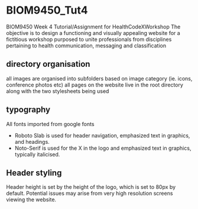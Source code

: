 # BIOM9450_Tut4

BIOM9450 Week 4 Tutorial/Assignment for HealthCodeXWorkshop
The objective is to design a functioning and visually appealing website for a fictitious workshop purposed
to unite professionals from disciplines pertaining to health communication, messaging and classification

## directory organisation

all images are organised into subfolders based on image category (ie. icons, conference photos etc)
all pages on the website live in the root directory along with the two stylesheets being used

## typography

All fonts imported from google fonts

- Roboto Slab is used for header navigation, emphasized text in graphics, and headings.
- Noto-Serif is used for the X in the logo and emphasized text in graphics, typically italicised.

## Header styling

Header height is set by the height of the logo, which is set to 80px by default. Potential issues may arise from
very high resolution screens viewing the website.
